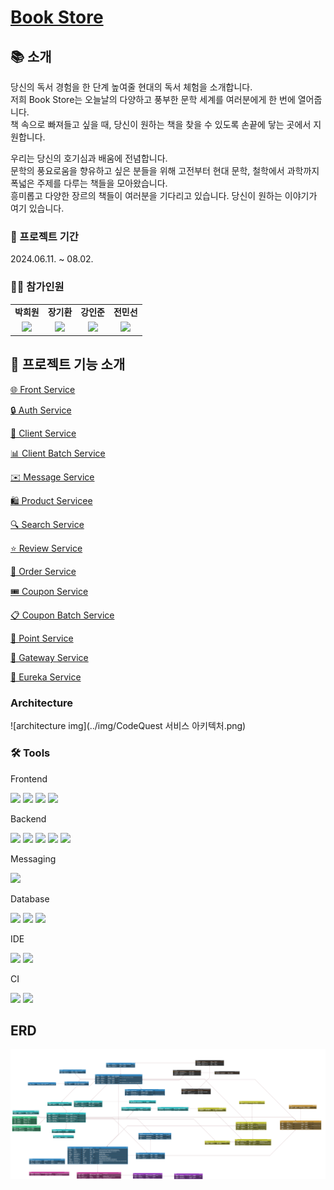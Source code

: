 # [Book Store](https://book-store.shop/)

## 📚 소개

 당신의 독서 경험을 한 단계 높여줄 현대의 독서 체험을 소개합니다.  
저희 Book Store는 오늘날의 다양하고 풍부한 문학 세계를 여러분에게 한 번에 열어줍니다.  
책 속으로 빠져들고 싶을 때, 당신이 원하는 책을 찾을 수 있도록 손끝에 닿는 곳에서 지원합니다.

우리는 당신의 호기심과 배움에 전념합니다.  
문학의 풍요로움을 향유하고 싶은 분들을 위해 고전부터 현대 문학, 철학에서 과학까지 폭넓은 주제를 다루는 책들을 모아왔습니다.  
흥미롭고 다양한 장르의 책들이 여러분을 기다리고 있습니다. 당신이 원하는 이야기가 여기 있습니다.


### 📆 프로젝트 기간

2024.06.11. ~ 08.02.

### 🙋‍♂️ 참가인원
<table style="text-align:center;">
   <tr>
    <td><b>박희원</b></td>
    <td><b>장기환</b></td>
    <td><b>강인준</b></td>
    <td><b>전민선</b></td>
  </tr>
  <tr>
    <td>
        <a href="https://github.com/bakhuiwon326">
            <img src="https://avatars.githubusercontent.com/u/79272597?v=4" width="100px" />
        </a>
    </td>
    <td>
        <a href="https://github.com/gihwanJang">
            <img src="https://avatars.githubusercontent.com/u/90659997?v=4" width="100px" />
        </a>
    </td>
    <td>
        <a href="https://github.com/InJunKangW">
            <img src="https://avatars.githubusercontent.com/u/149602262?v=4" width="100px" />
        </a>
    </td>
    <td>
        <a href="https://github.com/ParkSeolDev">
            <img src="https://avatars.githubusercontent.com/u/163369459?v=4" width="100px" />
        </a>
    </td>
  </tr>
</table>

## 🚀 프로젝트 기능 소개

[🌐 Front Service](https://github.com/nhnacademy-be6-code-quest/web)

[🔒 Auth Service](https://github.com/nhnacademy-be6-code-quest/service-auth)

[👥 Client Service](https://github.com/nhnacademy-be6-code-quest/service-client)

[📊 Client Batch Service](https://github.com/nhnacademy-be6-code-quest/client-batch)

[✉️ Message Service](https://github.com/nhnacademy-be6-code-quest/message)

[🛍️ Product Servicee](https://github.com/nhnacademy-be6-code-quest/service-product)

[🔍 Search Service](https://github.com/nhnacademy-be6-code-quest/service-search)

[⭐ Review Service](https://github.com/nhnacademy-be6-code-quest/service-review-v2)

[🛒 Order Service](https://github.com/nhnacademy-be6-code-quest/service-order_payment_refund)

[🎟️ Coupon Service](https://github.com/nhnacademy-be6-code-quest/service-coupon)

[📋 Coupon Batch Service](https://github.com/nhnacademy-be6-code-quest/coupon_service_batch)

[💎 Point Service](https://github.com/nhnacademy-be6-code-quest/service-point)

[🚪 Gateway Service](https://github.com/nhnacademy-be6-code-quest/gateway)

[🔗 Eureka Service](https://github.com/nhnacademy-be6-code-quest/eureka)

  
### Architecture
![architecture img](../img/CodeQuest 서비스 아키텍처.png)

### 🛠 Tools
Frontend
<p>
    <img src="https://img.shields.io/badge/Thymeleaf-%23005C0F.svg?style=for-the-badge&logo=Thymeleaf&logoColor=white">
    <img src="https://img.shields.io/badge/html5-%23E34F26.svg?style=for-the-badge&logo=html5&logoColor=white">
    <img src="https://img.shields.io/badge/javascript-%23F7DF1E.svg?style=for-the-badge&logo=javascript&logoColor=%23323330">
    <img src="https://img.shields.io/badge/bootstrap5-%238511FA.svg?style=for-the-badge&logo=bootstrap&logoColor=white">
</p>
Backend
<p>
    <img src="https://img.shields.io/badge/java-%23437291.svg?style=for-the-badge&logo=openjdk&logoColor=white">
    <img src="https://img.shields.io/badge/spring%20boot-6DB33F?style=for-the-badge&logo=spring%20boot&logoColor=white">
    <img src="https://img.shields.io/badge/Rabbitmq-FF6600?style=for-the-badge&logo=rabbitmq&logoColor=white">
    <img src="https://img.shields.io/badge/nginx-009639?style=for-the-badge&logo=nginx&logoColor=white">
    <img src="https://img.shields.io/badge/swagger-85EA2D?style=for-the-badge&logo=swagger&logoColor=white">
</p>
Messaging
<p>
    <img src="https://img.shields.io/badge/Rabbitmq-FF6600?style=for-the-badge&logo=rabbitmq&logoColor=white">
</p>
Database
<p>
    <img src="https://img.shields.io/badge/redis-DC382D?style=for-the-badge&logo=redis&logoColor=white">
    <img src="https://img.shields.io/badge/mysql-4479A1?style=for-the-badge&logo=mysql&logoColor=white">
    <img src="https://img.shields.io/badge/elasticsearch-005571?style=for-the-badge&logo=elasticsearch&logoColor=white">
</p>
IDE
<p>
    <img src="https://img.shields.io/badge/IntelliJIDEA-000000?style=for-the-badge&logo=IntelliJIDEA&logoColor=white">
    <img src="https://img.shields.io/badge/Visual%20Studio%20Code-0078d7.svg?style=for-the-badge&logo=visual-studio-code&logoColor=white">
</p>
CI
<p>
    <img src="https://img.shields.io/badge/github%20actions-2088FF?style=for-the-badge&logo=github%20actions&logoColor=white">
    <img src="https://img.shields.io/badge/SonarQube-black?style=for-the-badge&logo=sonarqube&logoColor=4E9BCD">
</p>

## ERD
![erd](../img/ERD.png)
